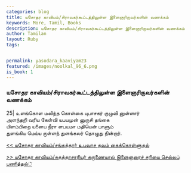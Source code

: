 ```yaml
---  
categories: blog  
title: யசோதர காவியம்/சிராவகர்கூட்டத்திலுள்ள இளைஞரிருவர்களின் வணக்கம்
keywords: More, Tamil, Books  
description: யசோதர காவியம்/சிராவகர்கூட்டத்திலுள்ள இளைஞரிருவர்களின் வணக்கம்
author: Tamilan  
layout: Ruby  
tags:     


permalink: yasodara_kaaviyam23  
featured: /images/noolkal_96_6.png  
is_book: 1
---  
```



### யசோதர காவியம்/சிராவகர்கூட்டத்திலுள்ள இளைஞரிருவர்களின் வணக்கம்

25| உளங்கொள மலிந்த கொள்கை யுபாசகர் குழுவி னுள்ளார்  
அளந்தறி வரிய கேள்வி யபயமுன் னுருசி தங்கை  
யிளம்பிறை யனைய நீரா ளபயமா மதியென் பாளும்  
துளங்கிய மெய்ய ருள்ளந் துளங்கலர் தொழுது நின்றார்.

[<< யசோதர காவியம்/சங்கத்தார் உபவாச தவம் கைக்கொள்ளுதல்](yasodara_kaaviyam22)  
  
[>> யசோதர காவியம்/சுதத்தாசாரியர் கருணையால் இளைஞரைச் சரியை செல்லப் பணித்தல்்](yasodara_kaaviyam24)


